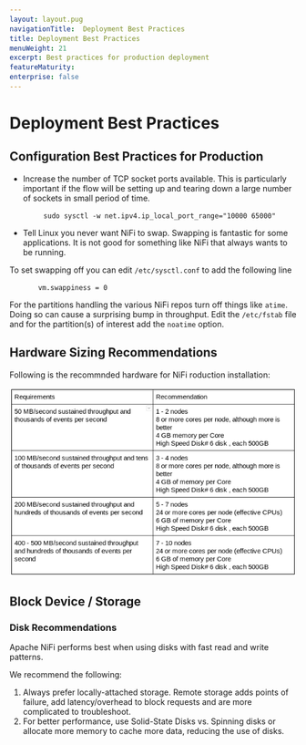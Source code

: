 ```yaml
---
layout: layout.pug
navigationTitle:  Deployment Best Practices
title: Deployment Best Practices
menuWeight: 21
excerpt: Best practices for production deployment
featureMaturity:
enterprise: false
---
```

# Deployment Best Practices

## Configuration Best Practices for Production
  
- Increase the number of TCP socket ports available. This is particularly important if the flow will be setting up and tearing down a large number of sockets in small period of time.
        
           sudo sysctl -w net.ipv4.ip_local_port_range="10000 65000"
       
- Tell Linux you never want NiFi to swap. Swapping is fantastic for some applications. It is not good for something like NiFi that always wants to be running. 

To set swapping off you can edit `/etc/sysctl.conf` to add the following line
           
           vm.swappiness = 0
           
For the partitions handling the various NiFi repos turn off things like `atime`. Doing so can cause a surprising bump in throughput. Edit the `/etc/fstab` file and for the partition(s) of interest add the `noatime` option.
        
## Hardware Sizing Recommendations

Following is the recommnded hardware for NiFi roduction installation:

[<img src="../service/HardwareRecommendation.png" alt="Hardware Recommendation" width="700"/>](../service/HardwareRecommendation.png)

## Block Device / Storage

### Disk Recommendations

Apache NiFi performs best when using disks with fast read and write patterns.

We recommend the following:

1. Always prefer locally-attached storage. Remote storage adds points of failure, add latency/overhead to block requests and are more complicated to troubleshoot.  
2. For better performance, use Solid-State Disks vs. Spinning disks or allocate more memory to cache more data, reducing the use of disks.

